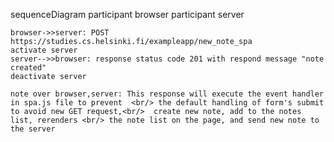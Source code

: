 sequenceDiagram
    participant browser
    participant server

    browser->>server: POST https://studies.cs.helsinki.fi/exampleapp/new_note_spa
    activate server
    server-->>browser: response status code 201 with respond message "note created"
    deactivate server

    note over browser,server: This response will execute the event handler in spa.js file to prevent  <br/> the default handling of form's submit to avoid new GET request,<br/>  create new note, add to the notes list, rerenders <br/> the note list on the page, and send new note to the server